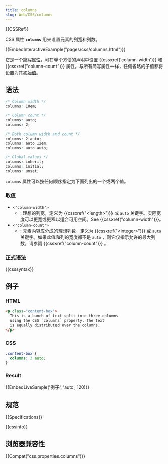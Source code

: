 ```yaml
---
title: columns
slug: Web/CSS/columns
---
```

{{CSSRef}}

CSS 属性 **`columns`** 用来设置元素的列宽和列数。

{{EmbedInteractiveExample("pages/css/columns.html")}}

它是一个[简写属性](/zh-CN/docs/Web/CSS/Shorthand_properties)，可在单个方便的声明中设置 {{cssxref('column-width')}} 和 {{cssxref("column-count")}} 属性。与所有简写属性一样，任何省略的子值都将设置为其[初始值](/zh-CN/docs/Web/CSS/initial_value)。

## 语法

```css
/* Column width */
columns: 18em;

/* Column count */
columns: auto;
columns: 2;

/* Both column width and count */
columns: 2 auto;
columns: auto 12em;
columns: auto auto;

/* Global values */
columns: inherit;
columns: initial;
columns: unset;
```

`columns` 属性可以按任何顺序指定为下面列出的一个或两个值。

### 取值

- `<'column-width'>`
  - : 理想的列宽，定义为 {{cssxref("&lt;length&gt;")}} 或 `auto` 关键字。实际宽度可以更宽或更窄以适合可用空间。See {{cssxref("column-width")}}。
- `<'column-count'>`
  - : 元素内容应分成的理想列数，定义为 {{cssxref("&lt;integer&gt;")}} 或 `auto` 关键字。如果此值和列的宽度都不是 `auto` ，则它仅指示允许的最大列数。请参阅 {{cssxref("column-count")}} 。

### 正式语法

{{csssyntax}}

## 例子

### HTML

```html
<p class="content-box">
  This is a bunch of text split into three columns
  using the CSS `columns` property. The text
  is equally distributed over the columns.
</p>
```

### CSS

```css
.content-box {
  columns: 3 auto;
}
```

### Result

{{EmbedLiveSample('例子', 'auto', 120)}}

## 规范

{{Specifications}}

{{cssinfo}}

## 浏览器兼容性

{{Compat("css.properties.columns")}}
